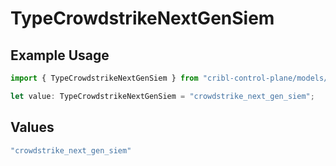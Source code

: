 # TypeCrowdstrikeNextGenSiem

## Example Usage

```typescript
import { TypeCrowdstrikeNextGenSiem } from "cribl-control-plane/models/operations";

let value: TypeCrowdstrikeNextGenSiem = "crowdstrike_next_gen_siem";
```

## Values

```typescript
"crowdstrike_next_gen_siem"
```